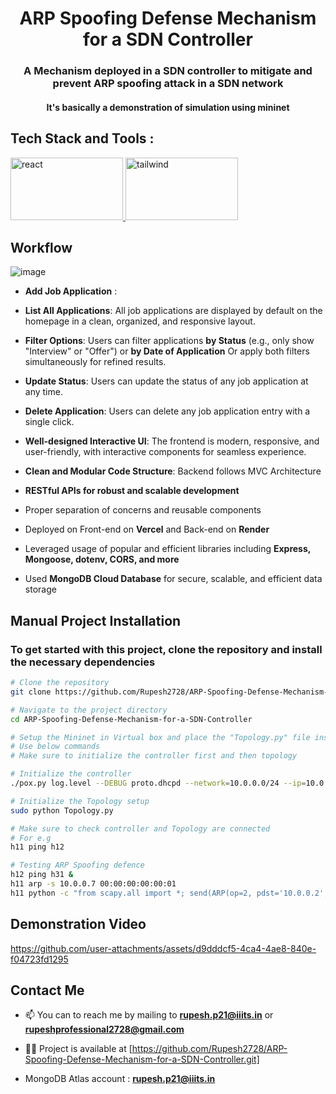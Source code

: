 ﻿<h1 align="center">ARP Spoofing Defense Mechanism for a SDN Controller</h1>
<h3 align="center">A Mechanism deployed in a SDN controller to mitigate and prevent ARP spoofing attack in a SDN network</h3>
<h4 align="center">It's basically a demonstration of simulation using mininet</a></h3>

<h2 align="left">Tech Stack and Tools :</h2>
<p align="left">
<a href="https://www.python.org/" target="_blank" rel="noreferrer"> <img src="https://www.fullstackpython.com/img/logos/py.png" alt="react" width="180" height="100"/> </a>
<a href="https://mininet.org/" target="_blank" rel="noreferrer"> <img src="https://pradeepaphd.wordpress.com/wp-content/uploads/2016/07/contiki11.jpg?w=470" alt="tailwind" width="180" height="100"/> </a>
</p>

<h2 align="left">Workflow</h2>

![image](https://github.com/user-attachments/assets/dd7cb0f4-bd44-47c2-836b-b6959a3f95cb)



- **Add Job Application** :


- **List All Applications**:
All job applications are displayed by default on the homepage in a clean, organized, and responsive layout.

- **Filter Options**:
Users can filter applications **by Status** (e.g., only show "Interview" or "Offer") or **by Date of Application** Or apply both filters simultaneously for refined results.

- **Update Status**:
Users can update the status of any job application at any time.

- **Delete Application**:
Users can delete any job application entry with a single click.

- **Well-designed Interactive UI**:
The frontend is modern, responsive, and user-friendly, with interactive components for seamless experience.

- **Clean and Modular Code Structure**:
Backend follows MVC Architecture

- **RESTful APIs for robust and scalable development**

- Proper separation of concerns and reusable components

- Deployed on Front-end on **Vercel** and  Back-end on **Render**
  
- Leveraged usage of popular and efficient libraries including **Express, Mongoose, dotenv, CORS, and more**

- Used **MongoDB Cloud Database** for secure, scalable, and efficient data storage

<h2 align="left">Manual Project Installation</h2>
<h3>To get started with this project, clone the repository and install the necessary dependencies</h3>

```bash
# Clone the repository
git clone https://github.com/Rupesh2728/ARP-Spoofing-Defense-Mechanism-for-a-SDN-Controller.git

# Navigate to the project directory
cd ARP-Spoofing-Defense-Mechanism-for-a-SDN-Controller

# Setup the Mininet in Virtual box and place the "Topology.py" file inside root directory and "multi_switch_working_arp_detected.py" file inside "./mininet/mininet/forwarding"
# Use below commands
# Make sure to initialize the controller first and then topology

# Initialize the controller
./pox.py log.level --DEBUG proto.dhcpd --network=10.0.0.0/24 --ip=10.0.0.254 forwarding.l2_learning_arp_mitigation

# Initialize the Topology setup
sudo python Topology.py

# Make sure to check controller and Topology are connected
# For e.g
h11 ping h12

# Testing ARP Spoofing defence
h12 ping h31 &
h11 arp -s 10.0.0.7 00:00:00:00:00:01
h11 python -c "from scapy.all import *; send(ARP(op=2, pdst='10.0.0.2', psrc='10.0.0.7', hwsrc='00:00:00:00:00:01', hwdst='00:00:00:00:00:02'"

```

<h2 align="left">Demonstration Video</h2>

https://github.com/user-attachments/assets/d9dddcf5-4ca4-4ae8-840e-f04723fd1295

<h2 align="left">Contact Me</h2>

- 📫 You can to reach me by mailing to **rupesh.p21@iiits.in** or **rupeshprofessional2728@gmail.com**

- 👨‍💻 Project is available at [https://github.com/Rupesh2728/ARP-Spoofing-Defense-Mechanism-for-a-SDN-Controller.git]
  
- MongoDB Atlas account : **rupesh.p21@iiits.in**



